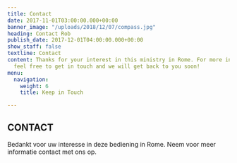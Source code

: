 ```yaml
---
title: Contact
date: 2017-11-01T03:00:00.000+00:00
banner_image: "/uploads/2018/12/07/compass.jpg"
heading: Contact Rob
publish_date: 2017-12-01T04:00:00.000+00:00
show_staff: false
textline: Contact
content: Thanks for your interest in this ministry in Rome. For more information,
  feel free to get in touch and we will get back to you soon!
menu:
  navigation:
    weight: 6
    title: Keep in Touch

---
```

## CONTACT

Bedankt voor uw interesse in deze bediening in Rome. Neem voor meer informatie contact met ons op.